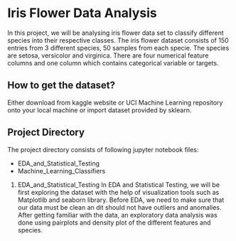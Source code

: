 # Iris Flower Data Analysis
In this project, we will be analysing iris flower data set to classify different species into their respective classes. The iris flower dataset consists of 150 entries from 3 different species, 50 samples from each specie. The species are setosa, versicolor and virginica. There are four numerical feature columns and one column which contains categorical variable or targets.

## How to get the dataset?
Either download from kaggle website or UCI Machine Learning repository onto your local machine or import dataset provided by sklearn. 

## Project Directory 
The project directory consists of following jupyter notebook files:
* EDA_and_Statistical_Testing 
* Machine_Learning_Classifiers

1. EDA_and_Statistical_Testing
In EDA and Statistical Testing, we will be first exploring the dataset with the help of visualization tools such as Matplotlib and seaborn library. Before EDA, we need to make sure that our data must be clean an dit should not have outliers and anomalies. After getting familiar with the data, an exploratory data analysis was done using pairplots and density plot of the different features and species. 


